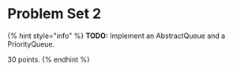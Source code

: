 # Problem Set 2

{% hint style="info" %}
**TODO:** Implement an AbstractQueue and a PriorityQueue.

30 points.
{% endhint %}

